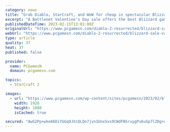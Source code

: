 ```yaml
---
category: news
title: "Grab Diablo, StarCraft, and WoW for cheap in spectacular Blizzard sale"
excerpt: "A Battlenet Valentine’s Day sale offers the best Blizzard games for cheap including WoW Dragonflight, Diablo 2 Resurrected, Diablo 3, StarCraft 2, and more."
publishedDateTime: 2023-02-15T13:01:00Z
originalUrl: "https://www.pcgamesn.com/diablo-2-resurrected/blizzard-sale-valentines-day-2023"
webUrl: "https://www.pcgamesn.com/diablo-2-resurrected/blizzard-sale-valentines-day-2023"
type: article
quality: 37
heat: 37
published: false

provider:
  name: PCGamesN
  domain: pcgamesn.com

topics:
  - StarCraft 2

images:
  - url: "https://www.pcgamesn.com/wp-content/sites/pcgamesn/2023/02/blizzard-sale-cheap-diablo-2-resurrected-wow-dragonflight-starcraft-2.jpg"
    width: 1920
    height: 1080
    isCached: true

secured: "AwG2Pp+wke66DiYGGq9JXcQLQn7jvn1Unx5xs9CWdFN5ruygPu6uGp7l2Dg+qUNLjqrCVbfsZSCWa8/hs8vSn9umTXPeq4hN3oqUgfGv7VhiTRdNsBNcN52iaQm/Avm4RE+hVlFtAFyxcw8Za2GAf8aq1J7pgBrc9Jd9ntbm5MNy01bdKh1x7fnxnOxUrnIb8N4MkF4KsStjs7QO06O47p1gzg7l9yI9o1NHqhJlZswurj2Fe99wl9XOFeOlk4kQ+J4ptMUXoVUqVXQlB/mLOO/69nBvB8aiYcQZA5zM2fKAfOKH7PZBAiz/SH8zzrztJAkDFPqqF+QHuHbeaI+HNXh4yDPNvtqaWlSWQp3pMFs=;1sl7Y2iwYPVEb5JQmFSq7g=="
---
```


